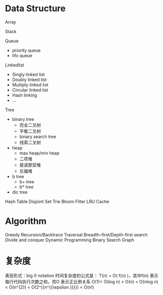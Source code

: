   Data Structure
 ============
  Array
  
  Stack

  Queue
  - priority queue
  - lifo queue

  Linkedlist
  - Singly linked list
  - Doubly linked list
  - Multiply linked list
  - Circular linked list
  - Hash linking
  - ...

  Tree
  - binary tree
    - 完全二叉树
    - 平衡二叉树
    - binary search tree
    - 线索二叉树
  - heap
    - max heap/min heap
    - 二项堆
    - 斐波那契堆
    - 左偏堆
  - b tree
    - b+ tree
    - b* tree
  - dic tree

  Hash Table
  Disjoint Set
  Trie
  Bloom Filter
  LRU Cache
 
  Algorithm
 ============
  Greedy
  Recursion/Backtrace
  Traversal
  Breadth-first/Depth-first search
  Divide and conquer
  Dynamic Programming
  Binary Search
  Graph
  
  复杂度
============
表现形式：big 0 notation
时间复杂度的公式是： T(n) = O( f(n) )，其中f(n) 表示每行代码执行次数之和，而O 表示正比例关系
O(1)< O(log n) < O(n) < O(nlog n) < O(n^{2}) < O(2^{{n^{{\epsilon }}}}) < O(n!)